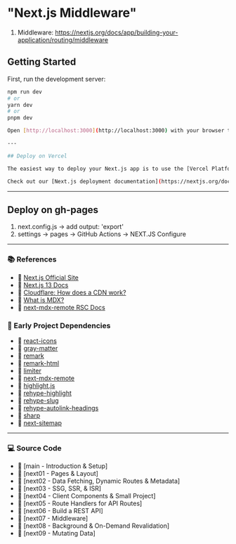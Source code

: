 # "Next.js Middleware"

1. Middleware: https://nextjs.org/docs/app/building-your-application/routing/middleware

## Getting Started

First, run the development server:

```bash
npm run dev
# or
yarn dev
# or
pnpm dev

Open [http://localhost:3000](http://localhost:3000) with your browser to see the result.

---

## Deploy on Vercel

The easiest way to deploy your Next.js app is to use the [Vercel Platform](https://vercel.com/new?utm_medium=default-template&filter=next.js&utm_source=create-next-app&utm_campaign=create-next-app-readme) from the creators of Next.js.

Check out our [Next.js deployment documentation](https://nextjs.org/docs/deployment) for more details.
```

---

## Deploy on gh-pages

1. next.config.js -> add output: 'export'
2. settings -> pages -> GitHub Actions -> NEXT.JS Configure

---

### 📚 References

- 🔗 [Next.js Official Site](https://nextjs.org/)
- 🔗 [Next.js 13 Docs](https://nextjs.org/docs)
- 🔗
  [Cloudflare: How does a CDN work?](https://www.cloudflare.com/learning/cdn/what-is-a-cdn/)
- 🔗 [What is MDX?](https://mdxjs.com/docs/what-is-mdx/)
- 🔗
  [next-mdx-remote RSC Docs](https://github.com/hashicorp/next-mdx-remote#react-server-components-rsc--nextjs-app-directory-support)

### 🚀 Early Project Dependencies

- 🔗 [react-icons](https://www.npmjs.com/package/react-icons)
- 🔗 [gray-matter](https://www.npmjs.com/package/gray-matter)
- 🔗 [remark](https://www.npmjs.com/package/remark)
- 🔗 [remark-html](https://www.npmjs.com/package/remark-html)
- 🔗 [limiter](https://www.npmjs.com/package/limiter)
- 🔗 [next-mdx-remote](https://www.npmjs.com/package/next-mdx-remote)
- 🔗 [highlight.js](https://www.npmjs.com/package/highlight.js)
- 🔗 [rehype-highlight](https://www.npmjs.com/package/rehype-highlight)
- 🔗 [rehype-slug](https://www.npmjs.com/package/rehype-slug)
- 🔗 [rehype-autolink-headings](https://www.npmjs.com/package/rehype-autolink-headings)
- 🔗 [sharp](https://www.npmjs.com/package/sharp)
- 🔗 [next-sitemap](https://www.npmjs.com/package/next-sitemap)

---

### 💻 Source Code

- 🔗 [main - Introduction & Setup]
- 🔗 [next01 - Pages & Layout]
- 🔗 [next02 - Data Fetching, Dynamic Routes & Metadata]
- 🔗 [next03 - SSG, SSR, & ISR]
- 🔗 [next04 - Client Components & Small Project]
- 🔗 [next05 - Route Handlers for API Routes]
- 🔗 [next06 - Build a REST API]
- 🔗 [next07 - Middleware]
- 🔗 [next08 - Background & On-Demand Revalidation]
- 🔗 [next09 - Mutating Data]
